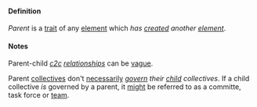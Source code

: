 #### Definition

*Parent* is a [trait](https://github.com/gcassel/Modular-Organization-Terminology/blob/master/terms/trait.md) of any [element](https://github.com/gcassel/Modular-Organization-Terminology/blob/master/terms/element.md) which *has [created](https://github.com/gcassel/Modular-Organization-Terminology/blob/master/terms/create.md) another [element](https://github.com/gcassel/Modular-Organization-Terminology/blob/master/terms/element.md)*.  

#### Notes

Parent-child *[c2c](https://github.com/gcassel/Modular-Organization-Terminology/blob/master/compound-terms/c2c.md) [relationships](https://github.com/gcassel/Modular-Organization-Terminology/blob/master/terms/relate.md)* can be [vague](https://github.com/gcassel/Modular-Organization-Terminology/blob/master/terms/vague.md).

Parent [collectives](https://github.com/gcassel/Modular-Organization-Terminology/blob/master/terms/collective.md) don't [necessarily](https://github.com/gcassel/Modular-Organization-Terminology/blob/master/terms/require.md) *[govern](https://github.com/gcassel/Modular-Organization-Terminology/blob/master/terms/govern.md) their [child](https://github.com/gcassel/Modular-Organization-Terminology/blob/master/terms/child.md) collectives*.  If a child collective *is* governed by a parent, it [might](https://github.com/gcassel/Modular-Organization-Terminology/blob/master/terms/might.md) be referred to as a committe, task force or [team](https://github.com/gcassel/Modular-Organization-Terminology/blob/master/terms/team.md).
